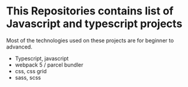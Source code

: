 # This Repositories contains list of Javascript and typescript projects

Most of the technologies used on these projects are for beginner to advanced.

- Typescript, javascript
- webpack 5 / parcel bundler
- css, css grid
- sass, scss 
